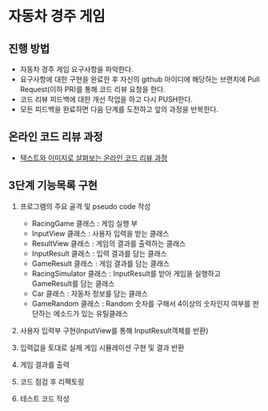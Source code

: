 # 자동차 경주 게임
## 진행 방법
* 자동차 경주 게임 요구사항을 파악한다.
* 요구사항에 대한 구현을 완료한 후 자신의 github 아이디에 해당하는 브랜치에 Pull Request(이하 PR)를 통해 코드 리뷰 요청을 한다.
* 코드 리뷰 피드백에 대한 개선 작업을 하고 다시 PUSH한다.
* 모든 피드백을 완료하면 다음 단계를 도전하고 앞의 과정을 반복한다.

## 온라인 코드 리뷰 과정
* [텍스트와 이미지로 살펴보는 온라인 코드 리뷰 과정](https://github.com/next-step/nextstep-docs/tree/master/codereview)

## 3단계 기능목록 구현
1. 프로그램의 주요 골격 및 pseudo code 작성
    - RacingGame 클래스 : 게임 실행 부
    - InputView 클래스 : 사용자 입력을 받는 클래스
    - ResultView 클래스 : 게임의 결과를 출력하는 클래스
    - InputResult 클래스 : 입력 결과를 담는 클래스
    - GameResult 클래스 : 게임 결과를 담는 클래스
    - RacingSimulator 클래스 : InputResult를 받아 게임을 실행하고 GameResult를 담는 클래스 
    - Car 클래스 : 자동차 정보를 담는 클래스
    - GameRandom 클래스 : Random 숫자를 구해서 4이상의 숫자인지 여부를 판단하는 메소드가 있는 유틸클래스
    
2. 사용자 입력부 구현(InputView를 통해 InputResult객체를 반환)
3. 입력값을 토대로 실제 게임 시뮬레이션 구현 및 결과 반환
4. 게임 결과를 출력
5. 코드 점검 후 리펙토링
6. 테스트 코드 작성